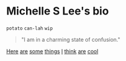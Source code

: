 # Michelle S Lee's bio

`potato` `can-lah` `wip`

> "I am in a charming state of confusion."

[Here](http://www.guilegaspar.com/)
[are](https://www.youtube.com/watch?v=vtIzMaLkCaM&list=WL&index=15&t=0s)
[some](http://www.mit.edu/~kepner/GravelMathMap.pdf)
[things](https://www.youtube.com/watch?v=NOAgplgTxfc&t=1422s)
[I](https://researchmap.digitalpromise.org/views/network/)
[think](https://quantum.country/qcvc)
[are](https://www.youtube.com/watch?v=wbogA-p88wM&list=PL_saLI-LH-Vog2Ot85Sb-StoRR0wtapaT&index=3)
[cool](https://www.sbnation.com/a/17776-football)
